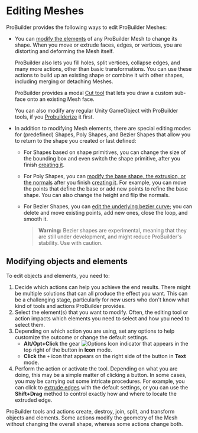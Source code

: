 # Editing Meshes

ProBuilder provides the following ways to edit ProBuilder Meshes:

- You can [modify the elements](#edit) of any ProBuilder Mesh to change its shape. When you move or extrude faces, edges, or vertices, you are distorting and deforming the Mesh itself. 

  ProBuilder also lets you fill holes, split vertices, collapse edges, and many more actions, other than basic transformations. You can use these actions to build up an existing shape or combine it with other shapes, including merging or detaching Meshes.

  ProBuilder provides a modal [Cut tool](cut-tool.md) that lets you draw a custom sub-face onto an existing Mesh face.

  You can also modify any regular Unity GameObject with ProBuilder tools, if you [Probuilderize](Object_ProBuilderize.md) it first.

- In addition to modifying Mesh elements, there are special editing modes for (predefined) Shapes, Poly Shapes, and Bezier Shapes that allow you to return to the shape you created or last defined:

  - For Shapes based on shape primitives, you can change the size of the bounding box and even switch the shape primitive, after you finish [creating it](shape-tool.md).

  - For Poly Shapes, you can [modify the base shape, the extrusion, or the normals](polyshape.md) after you finish [creating it](polyshape.md). For example, you can move the points that define the base or add new points to refine the base shape. You can also change the height and flip the normals.

  - For Bezier Shapes, you can [edit the underlying bezier curve](bezier.md); you can delete and move existing points, add new ones, close the loop, and smooth it.
  
  	> **Warning:** Bezier shapes are experimental, meaning that they are still under development, and might reduce ProBuilder's stability. Use with caution.




<a name="edit"></a>

## Modifying objects and elements

To edit objects and elements, you need to:

1. Decide which actions can help you achieve the end results. There might be multiple solutions that can all produce the effect you want. This can be a challenging stage, particularly for new users who don't know what kind of tools and actions ProBuilder provides.
2. Select the element(s) that you want to modify. Often, the editing tool or action impacts which elements you need to select and how you need to select them.
3. Depending on which action you are using, set any options to help customize the outcome or change the default settings. 
	* **Alt/Opt+Click** the gear ![Options Icon](images/icons/Options.png) indicator that appears in the top right of the button in **Icon** mode.
	* **Click** the `+` icon that appears on the right side of the button in **Text** mode.
4. Perform the action or activate the tool. Depending on what you are doing, this may be a simple matter of clicking a button. In some cases, you may be carrying out some intricate procedures. For example, you can click to [extrude edges](Edge_Extrude.md) with the default settings, or you can use the **Shift+Drag** method to control exactly how and where to locate the extruded edge.

ProBuilder tools and actions create, destroy, join, split, and transform objects and elements. Some actions modify the geometry of the Mesh without changing the overall shape, whereas some actions change both.

